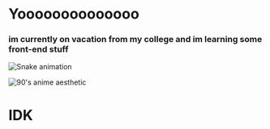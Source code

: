 # Yoooooooooooooo
### im currently on vacation from my college and im learning some front-end stuff

![Snake animation](https://github.com/joao-domingos/joao-domingos/blob/output/github-contribution-grid-snake.svg)

<div>
  <main>
    <image src="https://64.media.tumblr.com/db34822ac87860e09b9c27e8b8494cf4/678b8c1aaccb9619-16/s1280x1920/8dbc52b2166a54502c99dd00abb1f3e266354c2e.jpg" alt="90's anime aesthetic">
    <h1>IDK</h1>
  </main>
</div>
